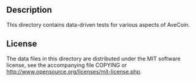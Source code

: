 Description
------------

This directory contains data-driven tests for various aspects of AveCoin.

License
--------

The data files in this directory are distributed under the MIT software
license, see the accompanying file COPYING or
http://www.opensource.org/licenses/mit-license.php.

